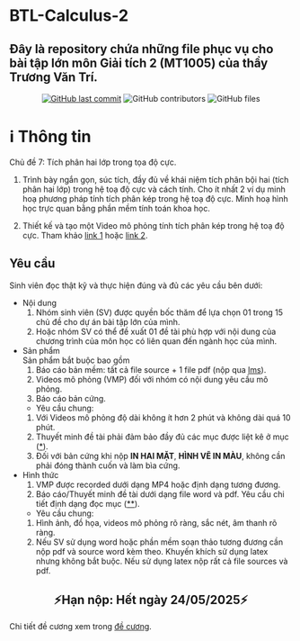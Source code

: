 # BTL-Calculus-2
<h2>Đây là repository chứa những file phục vụ cho bài tập lớn môn Giải tích 2 (MT1005) của thầy Trương Văn Trí.</h2>
<div align="center">
    <a href="https://github.com/truonghienminh-HCMUT/BTL-Calculus-2">
    <img src="https://img.shields.io/github/last-commit/truonghienminh-HCMUT/BTL-Calculus-2?style=for-the-badge&logo=github&logoColor=white"
         alt="GitHub last commit"></a>
    <img src="https://img.shields.io/github/contributors/truonghienminh-HCMUT/BTL-Calculus-2?color=blue&logo=github&logoColor=green&style=for-the-badge" alt="GitHub contributors">
    <img src="https://img.shields.io/github/directory-file-count/truonghienminh-HCMUT/BTL-Calculus-2?type=file&logo=files&logoColor=white&style=for-the-badge" alt="GitHub files">
</div>

# ℹ Thông tin
Chủ đề 7: Tích phân hai lớp trong tọa độ cực.

1.  Trình bày ngắn gọn, súc tích, đầy đủ về khái niệm tích phân bội hai (tích phân hai lớp) trong hệ toạ độ cực và cách tính. Cho ít nhất 2 ví dụ minh hoạ phương pháp tính tích phân kép trong hệ toạ độ cực. Minh hoạ hình học trực quan bằng phần mềm tính toán khoa học.

2. Thiết kế và tạo một Video mô phỏng tính tích phân kép trong hệ toạ độ cực. Tham khảo [link 1](https://www.youtube.com/watch?v=GHBMiscPE-g) hoặc [link 2](https://www.youtube.com/watch?v=U-13q74uvTo).

<h2>Yêu cầu</h2>
Sinh viên đọc thật kỹ và thực hiện đúng và đủ các yêu cầu bên dưới:

- Nội dung
    1. Nhóm sinh viên (SV) được quyền bốc thăm để lựa chọn 01 trong 15 chủ đề cho dự án bài tập lớn của mình.
    2. Hoặc nhóm SV có thể đề xuất 01 đề tài phù hợp với nội dung của chương trình của môn học có liên quan đến ngành học của mình.
- Sản phẩm  
    Sản phẩm bắt buộc bao gồm
    1. Báo cáo bản mềm: tất cả file source + 1 file pdf (nộp qua [lms](https://lms.hcmut.edu.vn/mod/assign/view.php?id=522841)).
    2. Videos mô phỏng (VMP) đối với nhóm có nội dung yêu cầu mô phỏng.
    3. Báo cáo bản cứng.
    * Yêu cầu chung:
    1. Với Videos mô phỏng độ dài không ít hơn 2 phút và không dài quá 10 phút.
    2. Thuyết minh đề tài phải đảm bảo đầy đủ các mục được liệt kê ở mục ([*](./BTL_DECUONGCHITIET_HK242.pdf)).
    3. Đối với bản cứng khi nộp **IN HAI MẶT**, **HÌNH VẼ IN MÀU**, không cần phải đóng thành cuốn và làm bìa cứng.
- Hình thức
    1. VMP được recorded dưới dạng MP4 hoặc định dạng tương đương.
    2. Báo cáo/Thuyết minh đề tài dưới dạng file word và pdf. Yêu cầu chi tiết định dạng đọc mục ([**](./BTL_DECUONGCHITIET_HK242.pdf)).
    * Yêu cầu chung:
    1. Hình ảnh, đồ họa, videos mô phỏng rõ ràng, sắc nét, âm thanh rõ ràng.
    2. Nếu SV sử dụng word hoặc phần mềm soạn thảo tương đương cần nộp pdf và source word kèm theo. Khuyến khích sử dụng latex nhưng không bắt buộc. Nếu sử dụng latex nộp rất cả file sources và pdf.

<div align="center"><h2>⚡Hạn nộp: Hết ngày 24/05/2025⚡</h2></div>

Chi tiết đề cương xem trong [đề cương](./BTL_DECUONGCHITIET_HK242.pdf).